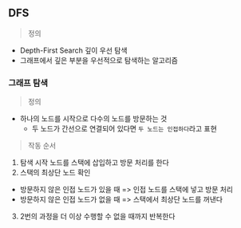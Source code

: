 ## DFS

> 정의

- Depth-First Search 깊이 우선 탐색
- 그래프에서 깊은 부분을 우선적으로 탐색하는 알고리즘

### 그래프 탐색

> 정의

- 하나의 노드를 시작으로 다수의 노드를 방문하는 것
  - 두 노드가 간선으로 연결되어 있다면 `두 노드는 인접하다`라고 표현

> 작동 순서

1. 탐색 시작 노드를 스택에 삽입하고 방문 처리를 한다
2. 스택의 최상단 노드 확인

- 방문하지 않은 인접 노드가 있을 때
  => 인접 노드를 스택에 넣고 방문 처리
- 방문하지 않은 인접 노드가 없을 때
  => 스택에서 최상단 노드를 꺼낸다

3. 2번의 과정을 더 이상 수행할 수 없을 때까지 반복한다
